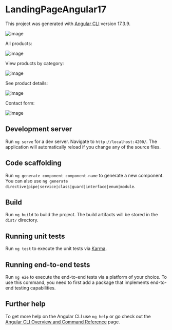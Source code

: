 # LandingPageAngular17

This project was generated with [Angular CLI](https://github.com/angular/angular-cli) version 17.3.9.

![image](https://github.com/user-attachments/assets/0e60a595-bd41-47c0-ada9-bd98db571ee0)


All products:

![image](https://github.com/user-attachments/assets/e08ee534-2e4b-45e0-bbbe-4aaa1814ccf9)


View products by category:

![image](https://github.com/user-attachments/assets/4242ae13-3c82-4177-8c9a-44a584839878)


See product details:

![image](https://github.com/user-attachments/assets/300c8972-0389-4407-8790-577d168392db)


Contact form:

![image](https://github.com/user-attachments/assets/a99991d5-317e-4b03-9349-888efda57afb)




## Development server

Run `ng serve` for a dev server. Navigate to `http://localhost:4200/`. The application will automatically reload if you change any of the source files.

## Code scaffolding

Run `ng generate component component-name` to generate a new component. You can also use `ng generate directive|pipe|service|class|guard|interface|enum|module`.

## Build

Run `ng build` to build the project. The build artifacts will be stored in the `dist/` directory.

## Running unit tests

Run `ng test` to execute the unit tests via [Karma](https://karma-runner.github.io).

## Running end-to-end tests

Run `ng e2e` to execute the end-to-end tests via a platform of your choice. To use this command, you need to first add a package that implements end-to-end testing capabilities.

## Further help

To get more help on the Angular CLI use `ng help` or go check out the [Angular CLI Overview and Command Reference](https://angular.io/cli) page.
